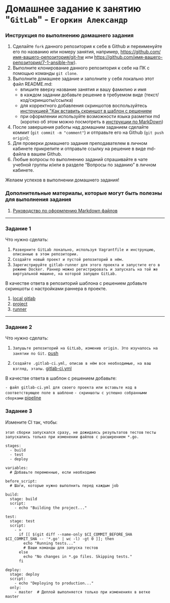 # Домашнее задание к занятию "`GitLab`" - `Егоркин Александр`


### Инструкция по выполнению домашнего задания

   1. Сделайте `fork` данного репозитория к себе в Github и переименуйте его по названию или номеру занятия, например, https://github.com/имя-вашего-репозитория/git-hw или  https://github.com/имя-вашего-репозитория/7-1-ansible-hw).
   2. Выполните клонирование данного репозитория к себе на ПК с помощью команды `git clone`.
   3. Выполните домашнее задание и заполните у себя локально этот файл README.md:
      - впишите вверху название занятия и вашу фамилию и имя
      - в каждом задании добавьте решение в требуемом виде (текст/код/скриншоты/ссылка)
      - для корректного добавления скриншотов воспользуйтесь [инструкцией "Как вставить скриншот в шаблон с решением](https://github.com/netology-code/sys-pattern-homework/blob/main/screen-instruction.md)
      - при оформлении используйте возможности языка разметки md (коротко об этом можно посмотреть в [инструкции  по MarkDown](https://github.com/netology-code/sys-pattern-homework/blob/main/md-instruction.md))
   4. После завершения работы над домашним заданием сделайте коммит (`git commit -m "comment"`) и отправьте его на Github (`git push origin`);
   5. Для проверки домашнего задания преподавателем в личном кабинете прикрепите и отправьте ссылку на решение в виде md-файла в вашем Github.
   6. Любые вопросы по выполнению заданий спрашивайте в чате учебной группы и/или в разделе “Вопросы по заданию” в личном кабинете.
   
Желаем успехов в выполнении домашнего задания!
   
### Дополнительные материалы, которые могут быть полезны для выполнения задания

1. [Руководство по оформлению Markdown файлов](https://gist.github.com/Jekins/2bf2d0638163f1294637#Code)

---

### Задание 1

Что нужно сделать:

1. `Разверните GitLab локально, используя Vagrantfile и инструкцию, описанные в этом репозитории.`
2. `Создайте новый проект и пустой репозиторий в нём.`
3. `Зарегистрируйте gitlab-runner для этого проекта и запустите его в режиме Docker. Раннер можно регистрировать и запускать на той же виртуальной машине, на которой запущен GitLab.`

В качестве ответа в репозиторий шаблона с решением добавьте скриншоты с настройками раннера в проекте.


1. [local gitlab](https://github.com/sash3939/gitlab/assets/156709540/976a8735-2409-4824-85d5-16329715dcb7)
2. [project](https://github.com/sash3939/gitlab/assets/156709540/fef9671c-1334-430d-8e93-5ac8c881783b)
3. [runner](https://github.com/sash3939/gitlab/assets/156709540/9183bf10-bb33-4945-ad9f-93591f577181)


---

### Задание 2

Что нужно сделать:



1. `Запушьте репозиторий на GitLab, изменив origin. Это изучалось на занятии по Git.`
   [push](https://github.com/sash3939/gitlab/assets/156709540/f8423578-d529-4026-b421-13e304803551)

3. `Создайте .gitlab-ci.yml, описав в нём все необходимые, на ваш взгляд, этапы.`
   [gitlab-ci.yml](https://github.com/sash3939/gitlab/assets/156709540/2843c705-0147-479a-b200-8d6cbf6f0b69)

В качестве ответа в шаблон с решением добавьте:

`- файл gitlab-ci.yml для своего проекта или вставьте код в соответствующее поле в шаблоне`
`- скриншоты с успешно собранными сборками`
[pipeline](https://github.com/sash3939/gitlab/assets/156709540/1f152bb7-9013-4d9c-a8f0-09e2e1d60914)



### Задание 3

Измените CI так, чтобы:

`этап сборки запускался сразу, не дожидаясь результатов тестов`
`тесты запускались только при изменении файлов с расширением *.go.`

```
stages:
  - build
  - test
  - deploy

variables:
  # Добавьте переменные, если необходимо

before_script:
  # Шаги, которые нужно выполнить перед каждым job

build:
  stage: build
  script:
    - echo "Building the project..."

test:
  stage: test
  script:
    - >
      if [[ $(git diff --name-only $CI_COMMIT_BEFORE_SHA $CI_COMMIT_SHA -- '*.go' | wc -l) -gt 0 ]]; then
        echo "Running tests..."
        # Ваши команды для запуска тестов
      else
        echo "No changes in *.go files. Skipping tests."
      fi

deploy:
  stage: deploy
  script:
    - echo "Deploying to production..."
  only:
    - master  # Деплой выполняется только при изменениях в ветке master

```
